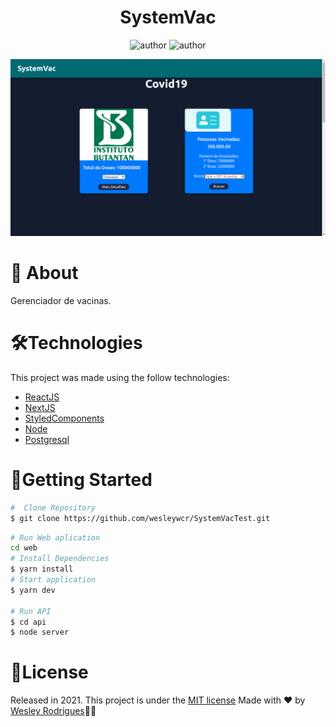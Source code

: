 <h1 align="center"> <strong>SystemVac</strong></h1>

<p align="center">
<img alt="author" src="https://img.shields.io/static/v1?label=WesleyRodrigues&message=Author&color=240b36&labelColor=000000">

<img alt="author" src="https://img.shields.io/static/v1?label=license&message=MIT&color=240b36&labelColor=000000">
</p>
<img src=".github/home.png">

# 📕 About

Gerenciador de vacinas.
</br>

# 🛠️Technologies

This project was made using the follow technologies:

- [ReactJS](https://reactjs.org)
- [NextJS](https://nextjs.org/)
- [StyledComponents](https://styled-components.com/)
- [Node](https://nodejs.org/en/)
- [Postgresql](https://www.postgresql.org/)

# 🏃Getting Started

```sh
#  Clone Repository
$ git clone https://github.com/wesleywcr/SystemVacTest.git
```

```sh
# Run Web aplication
cd web
# Install Dependencies
$ yarn install
# Start application
$ yarn dev

# Run API
$ cd api
$ node server
```

# 📝License

Released in 2021.
This project is under the [MIT license](./LICENSE)
Made with ❤️ by [Wesley Rodrigues](https://github.com/wesleywcr)🤙👊
